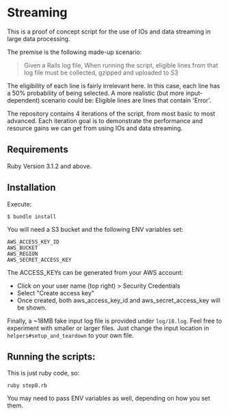 # Streaming

This is a proof of concept script for the use of IOs and data streaming in large data processing.

The premise is the following made-up scenario:

> Given a Rails log file, 
> When running the script, 
> eligible lines from that log file must be collected, gzipped and uploaded to S3

The eligibility of each line is fairly irrelevant here. In this case, each line has a 50% probability of being selected.
A more realistic (but more input-dependent) scenario could be: Eligible lines are lines that contain 'Error'. 

The repository contains 4 iterations of the script, from most basic to most advanced.
Each iteration goal is to demonstrate the performance and resource gains we can get from using IOs and data streaming.

## Requirements
Ruby Version 3.1.2 and above.

## Installation
Execute:
```
$ bundle install
```
You will need a S3 bucket and the following ENV variables set:
```
AWS_ACCESS_KEY_ID
AWS_BUCKET
AWS_REGION
AWS_SECRET_ACCESS_KEY
```
The ACCESS_KEYs can be generated from your AWS account:

- Click on your user name (top right) > Security Credentials
- Select "Create access key"
- Once created, both aws_access_key_id and aws_secret_access_key will be shown.

Finally, a ~18MB fake input log file is provided under `log/18.log`.
Feel free to experiment with smaller or larger files. Just change
the input location in `helpers#setup_and_teardown` to your own file.

## Running the scripts:
This is just ruby code, so:
```
ruby step0.rb
```
You may need to pass ENV variables as well, depending on how you set them.
